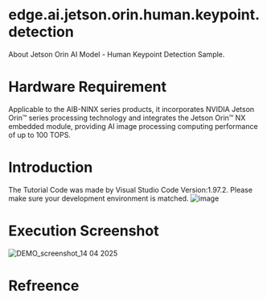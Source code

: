 # edge.ai.jetson.orin.human.keypoint.detection
About Jetson Orin AI Model - Human Keypoint Detection Sample.
# Hardware Requirement
Applicable to the AIB-NINX series products, it incorporates NVIDIA Jetson Orin™ series processing technology and integrates the Jetson Orin™ NX embedded module, providing AI image processing computing performance of up to 100 TOPS.
# Introduction
The Tutorial Code was made by Visual Studio Code Version:1.97.2. Please make sure your development environment is matched.
![image](https://github.com/user-attachments/assets/f98240ab-ebd6-4a4a-b7e1-8de8cac322de)
# Execution Screenshot
![DEMO_screenshot_14 04 2025](https://github.com/user-attachments/assets/3fd18b43-499c-4a12-8f69-f3e681085ead)
# Refreence
